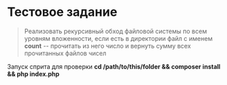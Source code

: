 # Тестовое задание

> Реализовать рекурсивный обход файловой системы по всем уровням вложенности, если есть в директории файл с именем **count** -- прочитать из него число и вернуть сумму всех прочитанных файлов чисел

Запуск сприта для проверки **cd /path/to/this/folder && composer install && php index.php**